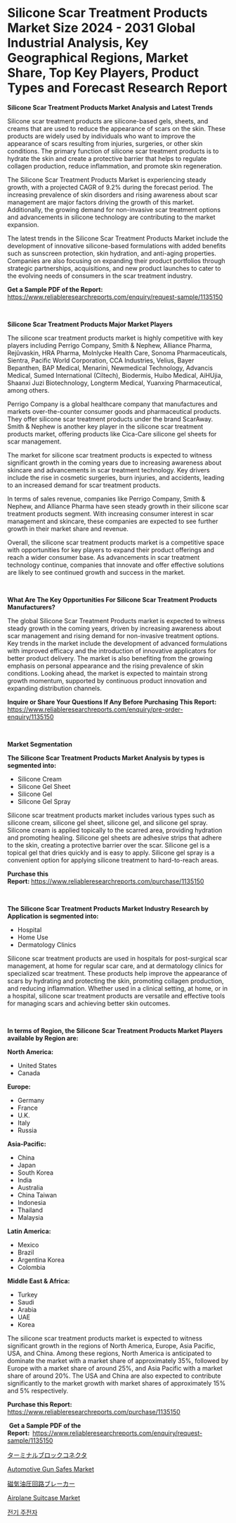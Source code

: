 <p><h1>Silicone Scar Treatment Products Market Size 2024 - 2031 Global Industrial Analysis, Key Geographical Regions, Market Share, Top Key Players, Product Types and Forecast Research Report</h1></p><p><strong>Silicone Scar Treatment Products Market Analysis and Latest Trends</strong></p>
<p><p>Silicone scar treatment products are silicone-based gels, sheets, and creams that are used to reduce the appearance of scars on the skin. These products are widely used by individuals who want to improve the appearance of scars resulting from injuries, surgeries, or other skin conditions. The primary function of silicone scar treatment products is to hydrate the skin and create a protective barrier that helps to regulate collagen production, reduce inflammation, and promote skin regeneration.</p><p>The Silicone Scar Treatment Products Market is experiencing steady growth, with a projected CAGR of 9.2% during the forecast period. The increasing prevalence of skin disorders and rising awareness about scar management are major factors driving the growth of this market. Additionally, the growing demand for non-invasive scar treatment options and advancements in silicone technology are contributing to the market expansion.</p><p>The latest trends in the Silicone Scar Treatment Products Market include the development of innovative silicone-based formulations with added benefits such as sunscreen protection, skin hydration, and anti-aging properties. Companies are also focusing on expanding their product portfolios through strategic partnerships, acquisitions, and new product launches to cater to the evolving needs of consumers in the scar treatment industry.</p></p>
<p><strong>Get a Sample PDF of the Report:&nbsp;</strong> <a href="https://www.reliableresearchreports.com/enquiry/request-sample/1135150">https://www.reliableresearchreports.com/enquiry/request-sample/1135150</a></p>
<p>&nbsp;</p>
<p><strong>Silicone Scar Treatment Products Major Market Players</strong></p>
<p><p>The silicone scar treatment products market is highly competitive with key players including Perrigo Company, Smith & Nephew, Alliance Pharma, Rejûvaskin, HRA Pharma, Molnlycke Health Care, Sonoma Pharmaceuticals, Sientra, Pacific World Corporation, CCA Industries, Velius, Bayer Bepanthen, BAP Medical, Menarini, Newmedical Technology, Advancis Medical, Sumed International (Ciltech), Biodermis, Huibo Medical, AiHUjia, Shaanxi Juzi Biotechnology, Longterm Medical, Yuanxing Pharmaceutical, among others.</p><p>Perrigo Company is a global healthcare company that manufactures and markets over-the-counter consumer goods and pharmaceutical products. They offer silicone scar treatment products under the brand ScarAway. Smith & Nephew is another key player in the silicone scar treatment products market, offering products like Cica-Care silicone gel sheets for scar management.</p><p>The market for silicone scar treatment products is expected to witness significant growth in the coming years due to increasing awareness about skincare and advancements in scar treatment technology. Key drivers include the rise in cosmetic surgeries, burn injuries, and accidents, leading to an increased demand for scar treatment products.</p><p>In terms of sales revenue, companies like Perrigo Company, Smith & Nephew, and Alliance Pharma have seen steady growth in their silicone scar treatment products segment. With increasing consumer interest in scar management and skincare, these companies are expected to see further growth in their market share and revenue.</p><p>Overall, the silicone scar treatment products market is a competitive space with opportunities for key players to expand their product offerings and reach a wider consumer base. As advancements in scar treatment technology continue, companies that innovate and offer effective solutions are likely to see continued growth and success in the market.</p></p>
<p>&nbsp;</p>
<p><strong>What Are The Key Opportunities For Silicone Scar Treatment Products Manufacturers?</strong></p>
<p><p>The global Silicone Scar Treatment Products market is expected to witness steady growth in the coming years, driven by increasing awareness about scar management and rising demand for non-invasive treatment options. Key trends in the market include the development of advanced formulations with improved efficacy and the introduction of innovative applicators for better product delivery. The market is also benefiting from the growing emphasis on personal appearance and the rising prevalence of skin conditions. Looking ahead, the market is expected to maintain strong growth momentum, supported by continuous product innovation and expanding distribution channels.</p></p>
<p><strong>Inquire or Share Your Questions If Any Before Purchasing This Report:</strong> <a href="https://www.reliableresearchreports.com/enquiry/pre-order-enquiry/1135150">https://www.reliableresearchreports.com/enquiry/pre-order-enquiry/1135150</a></p>
<p>&nbsp;</p>
<p><strong>Market Segmentation</strong></p>
<p><strong>The Silicone Scar Treatment Products Market Analysis by types is segmented into:</strong></p>
<p><ul><li>Silicone Cream</li><li>Silicone Gel Sheet</li><li>Silicone Gel</li><li>Silicone Gel Spray</li></ul></p>
<p><p>Silicone scar treatment products market includes various types such as silicone cream, silicone gel sheet, silicone gel, and silicone gel spray. Silicone cream is applied topically to the scarred area, providing hydration and promoting healing. Silicone gel sheets are adhesive strips that adhere to the skin, creating a protective barrier over the scar. Silicone gel is a topical gel that dries quickly and is easy to apply. Silicone gel spray is a convenient option for applying silicone treatment to hard-to-reach areas.</p></p>
<p><strong>Purchase this Report:&nbsp;</strong><a href="https://www.reliableresearchreports.com/purchase/1135150">https://www.reliableresearchreports.com/purchase/1135150</a></p>
<p>&nbsp;</p>
<p><strong>The Silicone Scar Treatment Products Market Industry Research by Application is segmented into:</strong></p>
<p><ul><li>Hospital</li><li>Home Use</li><li>Dermatology Clinics</li></ul></p>
<p><p>Silicone scar treatment products are used in hospitals for post-surgical scar management, at home for regular scar care, and at dermatology clinics for specialized scar treatment. These products help improve the appearance of scars by hydrating and protecting the skin, promoting collagen production, and reducing inflammation. Whether used in a clinical setting, at home, or in a hospital, silicone scar treatment products are versatile and effective tools for managing scars and achieving better skin outcomes.</p></p>
<p>&nbsp;</p>
<p><strong>In terms of Region, the Silicone Scar Treatment Products Market Players available by Region are:</strong></p>
<p>
    <p> <strong> North America: </strong>
        <ul>
            <li>United States</li>
            <li>Canada</li>
        </ul>
        </p> 
    <p> <strong> Europe: </strong>
        <ul>
            <li>Germany</li>
            <li>France</li>
            <li>U.K.</li>
            <li>Italy</li>
            <li>Russia</li>
        </ul>
        </p> 
    <p> <strong> Asia-Pacific: </strong>
        <ul>
            <li>China</li>
            <li>Japan</li>
            <li>South Korea</li>
            <li>India</li>
            <li>Australia</li>
            <li>China Taiwan</li>
            <li>Indonesia</li>
            <li>Thailand</li>
            <li>Malaysia</li>
        </ul>
        </p> 
    <p> <strong> Latin America: </strong>
        <ul>
            <li>Mexico</li>
            <li>Brazil</li>
            <li>Argentina Korea</li>
            <li>Colombia</li>
        </ul>
        </p> 
    <p> <strong> Middle East & Africa: </strong>
        <ul>
            <li>Turkey</li>
            <li>Saudi</li>
            <li>Arabia</li>
            <li>UAE</li>
            <li>Korea</li>
        </ul>
    </p>
    </p>
<p><p>The silicone scar treatment products market is expected to witness significant growth in the regions of North America, Europe, Asia Pacific, USA, and China. Among these regions, North America is anticipated to dominate the market with a market share of approximately 35%, followed by Europe with a market share of around 25%, and Asia Pacific with a market share of around 20%. The USA and China are also expected to contribute significantly to the market growth with market shares of approximately 15% and 5% respectively.</p></p>
<p><strong>Purchase this Report: </strong><a href="https://www.reliableresearchreports.com/purchase/1135150">https://www.reliableresearchreports.com/purchase/1135150</a></p>
<p>&nbsp;<strong>Get a Sample PDF of the Report:&nbsp;&nbsp;</strong><a href="https://www.reliableresearchreports.com/enquiry/request-sample/1135150">https://www.reliableresearchreports.com/enquiry/request-sample/1135150</a></p>
<p><strong></strong></p>
<p><p><a href="https://github.com/gfggqjbfys368009/Market-Research-Report-List-1/blob/main/74316065711.md">ターミナルブロックコネクタ</a></p><p><a href="https://github.com/Angelnienowdseej3e45z3p8c/Market-Research-Report-List-1/blob/main/automotive-gun-safes-market.md">Automotive Gun Safes Market</a></p><p><a href="https://github.com/qwpelcjko9242629/Market-Research-Report-List-1/blob/main/96128025710.md">磁気油圧回路ブレーカー</a></p><p><a href="https://github.com/brentleyjimmiealvaradoz4l1rea/Market-Research-Report-List-1/blob/main/airplane-suitcase-market.md">Airplane Suitcase Market</a></p><p><a href="https://medium.com/@kennayundt/%EC%A0%84%EA%B8%B0-%EC%A3%BC%EC%A0%84%EC%9E%90-%EC%8B%9C%EC%9E%A5-%EB%B6%84%EC%84%9D-%EA%B8%80%EB%A1%9C%EB%B2%8C-%EC%82%B0%EC%97%85-%EC%A0%84%EB%A7%9D-%EB%B0%8F-%EC%98%88%EC%B8%A1-2024%EB%85%84%EB%B6%80%ED%84%B0-2031%EB%85%84-855e69723b9b">전기 주전자</a></p></p>